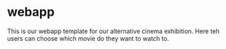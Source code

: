 # webapp
This is our webapp template for our alternative cinema exhibition. Here teh users can choose which movie do they want to watch to.
